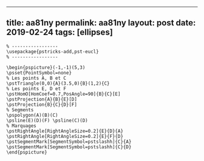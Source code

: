 ---
 title: aa81ny
 permalink: aa81ny
 layout: post
 date: 2019-02-24
 tags: [ellipses]
 ---

```latex% Dans le préambule
% -----------------
\usepackage{pstricks-add,pst-eucl}
% -----------------

\begin{pspicture}(-1,-1)(5,3)
\psset{PointSymbol=none}
% Les points A, B et C
\pstTriangle(0,0){A}(3.5,0){B}(1,2){C}
% Les points E, D et F
\pstHomO[HomCoef=0.7,PosAngle=90]{B}{C}[E]
\pstProjection{A}{B}{E}[D]
\pstProjection{B}{C}{D}[F]
% Segments
\pspolygon(A)(B)(C)
\psline(E)(D)(F) \psline(C)(D)
% Marquages
\pstRightAngle[RightAngleSize=0.2]{E}{D}{A}
\pstRightAngle[RightAngleSize=0.2]{E}{F}{D}
\pstSegmentMark[SegmentSymbol=pstslashh]{C}{A}
\pstSegmentMark[SegmentSymbol=pstslashh]{C}{D}
\end{pspicture}
```